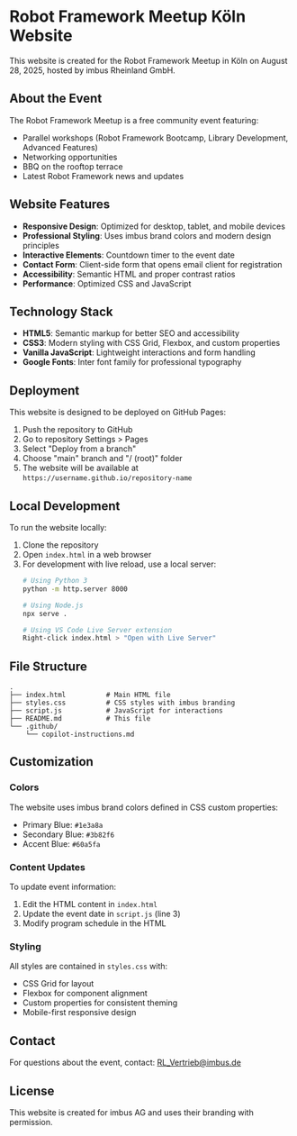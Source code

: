# Robot Framework Meetup Köln Website

This website is created for the Robot Framework Meetup in Köln on August 28, 2025, hosted by imbus Rheinland GmbH.

## About the Event

The Robot Framework Meetup is a free community event featuring:
- Parallel workshops (Robot Framework Bootcamp, Library Development, Advanced Features)
- Networking opportunities
- BBQ on the rooftop terrace
- Latest Robot Framework news and updates

## Website Features

- **Responsive Design**: Optimized for desktop, tablet, and mobile devices
- **Professional Styling**: Uses imbus brand colors and modern design principles
- **Interactive Elements**: Countdown timer to the event date
- **Contact Form**: Client-side form that opens email client for registration
- **Accessibility**: Semantic HTML and proper contrast ratios
- **Performance**: Optimized CSS and JavaScript

## Technology Stack

- **HTML5**: Semantic markup for better SEO and accessibility
- **CSS3**: Modern styling with CSS Grid, Flexbox, and custom properties
- **Vanilla JavaScript**: Lightweight interactions and form handling
- **Google Fonts**: Inter font family for professional typography

## Deployment

This website is designed to be deployed on GitHub Pages:

1. Push the repository to GitHub
2. Go to repository Settings > Pages
3. Select "Deploy from a branch" 
4. Choose "main" branch and "/ (root)" folder
5. The website will be available at `https://username.github.io/repository-name`

## Local Development

To run the website locally:

1. Clone the repository
2. Open `index.html` in a web browser
3. For development with live reload, use a local server:
   ```bash
   # Using Python 3
   python -m http.server 8000
   
   # Using Node.js
   npx serve .
   
   # Using VS Code Live Server extension
   Right-click index.html > "Open with Live Server"
   ```

## File Structure

```
.
├── index.html          # Main HTML file
├── styles.css          # CSS styles with imbus branding
├── script.js           # JavaScript for interactions
├── README.md           # This file
└── .github/
    └── copilot-instructions.md
```

## Customization

### Colors
The website uses imbus brand colors defined in CSS custom properties:
- Primary Blue: `#1e3a8a`
- Secondary Blue: `#3b82f6`
- Accent Blue: `#60a5fa`

### Content Updates
To update event information:
1. Edit the HTML content in `index.html`
2. Update the event date in `script.js` (line 3)
3. Modify program schedule in the HTML

### Styling
All styles are contained in `styles.css` with:
- CSS Grid for layout
- Flexbox for component alignment  
- Custom properties for consistent theming
- Mobile-first responsive design

## Contact

For questions about the event, contact: RL_Vertrieb@imbus.de

## License

This website is created for imbus AG and uses their branding with permission.
